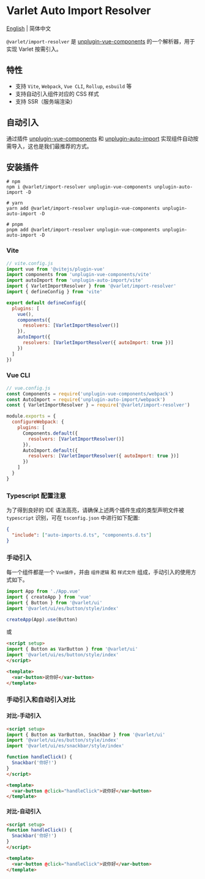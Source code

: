 # Varlet Auto Import Resolver

[English](./README.md) | 简体中文

`@varlet/import-resolver` 是 [unplugin-vue-components](https://github.com/unplugin/unplugin-vue-components) 的一个解析器，用于实现 Varlet 按需引入。

## 特性

- 支持 `Vite`, `Webpack`, `Vue CLI`, `Rollup`, `esbuild` 等
- 支持自动引入组件对应的 CSS 样式
- 支持 SSR（服务端渲染）

## 自动引入

通过插件
[unplugin-vue-components](https://github.com/antfu/unplugin-vue-components) 和 
[unplugin-auto-import](https://github.com/antfu/unplugin-auto-import)
实现组件自动按需导入，这也是我们最推荐的方式。

## 安装插件

```shell
# npm
npm i @varlet/import-resolver unplugin-vue-components unplugin-auto-import -D

# yarn
yarn add @varlet/import-resolver unplugin-vue-components unplugin-auto-import -D

# pnpm
pnpm add @varlet/import-resolver unplugin-vue-components unplugin-auto-import -D
```

### Vite

```js
// vite.config.js
import vue from '@vitejs/plugin-vue'
import components from 'unplugin-vue-components/vite'
import autoImport from 'unplugin-auto-import/vite'
import { VarletImportResolver } from '@varlet/import-resolver'
import { defineConfig } from 'vite'

export default defineConfig({
  plugins: [
    vue(),
    components({
      resolvers: [VarletImportResolver()]
    }),
    autoImport({
      resolvers: [VarletImportResolver({ autoImport: true })]
    })
  ]
})
```

### Vue CLI

```js
// vue.config.js
const Components = require('unplugin-vue-components/webpack')
const AutoImport = require('unplugin-auto-import/webpack')
const { VarletImportResolver } = require('@varlet/import-resolver')

module.exports = {
  configureWebpack: {
    plugins: [
      Components.default({
        resolvers: [VarletImportResolver()]
      }),
      AutoImport.default({
        resolvers: [VarletImportResolver({ autoImport: true })]
      })
    ]
  }
}
```

### Typescript 配置注意

为了得到良好的 IDE 语法高亮，请确保上述两个插件生成的类型声明文件被 `typescript` 识别，可在 `tsconfig.json` 中进行如下配置:

```json
{
  "include": ["auto-imports.d.ts", "components.d.ts"]
}
```

### 手动引入

每一个组件都是一个 `Vue插件`，并由 `组件逻辑` 和 `样式文件` 组成，手动引入的使用方式如下。

```js
import App from './App.vue'
import { createApp } from 'vue'
import { Button } from '@varlet/ui'
import '@varlet/ui/es/button/style/index'

createApp(App).use(Button)
```

或

```html
<script setup>
import { Button as VarButton } from '@varlet/ui'
import '@varlet/ui/es/button/style/index'
</script>

<template>
  <var-button>说你好</var-button>
</template>
```

### 手动引入和自动引入对比

#### 对比-手动引入

```html
<script setup>
import { Button as VarButton, Snackbar } from '@varlet/ui'
import '@varlet/ui/es/button/style/index'
import '@varlet/ui/es/snackbar/style/index'

function handleClick() {
  Snackbar('你好!')
}
</script>

<template>
  <var-button @click="handleClick">说你好</var-button>
</template>
```

#### 对比-自动引入

```html
<script setup>
function handleClick() {
  Snackbar('你好!')
}
</script>

<template>
  <var-button @click="handleClick">说你好</var-button>
</template>
```
